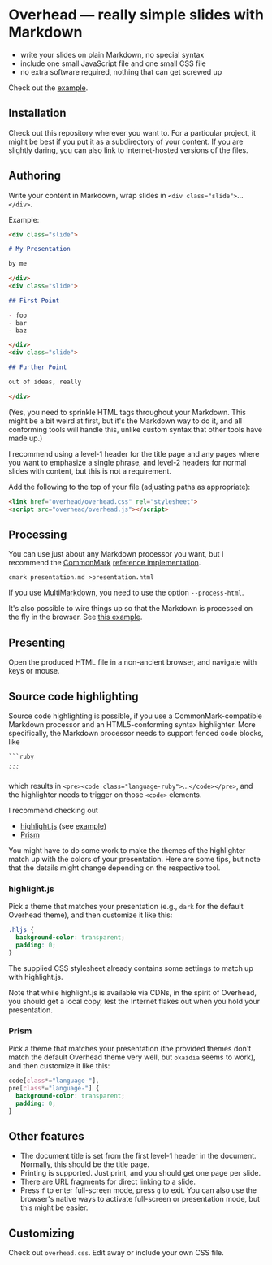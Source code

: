 # Overhead — really simple slides with Markdown

- write your slides on plain Markdown, no special syntax
- include one small JavaScript file and one small CSS file
- no extra software required, nothing that can get screwed up

Check out the [example](http://overhead.xyz/examples/example.html).

## Installation

Check out this repository wherever you want to.  For a particular
project, it might be best if you put it as a subdirectory of your
content.  If you are slightly daring, you can also link to
Internet-hosted versions of the files.

## Authoring

Write your content in Markdown, wrap slides in `<div
class="slide">`...`</div>`.

Example:

```markdown
<div class="slide">

# My Presentation

by me

</div>
<div class="slide">

## First Point

- foo
- bar
- baz

</div>
<div class="slide">

## Further Point

out of ideas, really

</div>
```

(Yes, you need to sprinkle HTML tags throughout your Markdown.  This
might be a bit weird at first, but it's the Markdown way to do it, and
all conforming tools will handle this, unlike custom syntax that other
tools have made up.)

I recommend using a level-1 header for the title page and any pages where you want to emphasize a single phrase, and level-2 headers for normal slides with content, but this is not a requirement.

Add the following to the top of your file (adjusting paths as
appropriate):

```html
<link href="overhead/overhead.css" rel="stylesheet">
<script src="overhead/overhead.js"></script>
```

## Processing

You can use just about any Markdown processor you want, but I
recommend the [CommonMark](http://commonmark.org/)
[reference implementation](https://github.com/jgm/CommonMark).

    cmark presentation.md >presentation.html

If you use [MultiMarkdown](http://fletcherpenney.net/multimarkdown/),
you need to use the option `--process-html`.

It's also possible to wire things up so that the Markdown is processed
on the fly in the browser.  See
[this example](http://overhead.xyz/examples/example2.html).

## Presenting

Open the produced HTML file in a non-ancient browser, and navigate
with keys or mouse.

## Source code highlighting

Source code highlighting is possible, if you use a
CommonMark-compatible Markdown processor and an HTML5-conforming
syntax highlighter.  More specifically, the Markdown processor needs
to support fenced code blocks, like

    ```ruby
    ...
    ```

which results in `<pre><code
class="language-ruby">`...`</code></pre>`, and the highlighter needs
to trigger on those `<code>` elements.

I recommend checking out

- [highlight.js](https://highlightjs.org/) (see [example](http://overhead.xyz/examples/example.html))
- [Prism](http://prismjs.com/)

You might have to do some work to make the themes of the highlighter
match up with the colors of your presentation.  Here are some tips,
but note that the details might change depending on the respective
tool.

### highlight.js

Pick a theme that matches your presentation (e.g., `dark` for the
default Overhead theme), and then customize it like this:

```css
.hljs {
  background-color: transparent;
  padding: 0;
}
```

The supplied CSS stylesheet already contains some settings to match up
with highlight.js.

Note that while highlight.js is available via CDNs, in the spirit of
Overhead, you should get a local copy, lest the Internet flakes out
when you hold your presentation.

### Prism

Pick a theme that matches your presentation (the provided themes don't
match the default Overhead theme very well, but `okaidia` seems to
work), and then customize it like this:

```css
code[class*="language-"],
pre[class*="language-"] {
  background-color: transparent;
  padding: 0;
}
```

## Other features

- The document title is set from the first level-1 header in the document.  Normally, this should be the title page.
- Printing is supported.  Just print, and you should get one page per
slide.
- There are URL fragments for direct linking to a slide.
- Press `f` to enter full-screen mode, press `g` to exit.  You can also use the browser's native ways to activate full-screen or presentation mode, but this might be easier.

## Customizing

Check out `overhead.css`.  Edit away or include your own CSS file.
